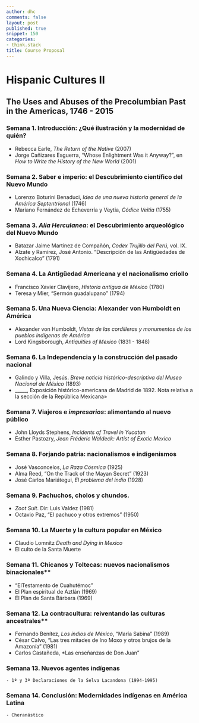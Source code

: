 ```yaml
---
author: dhc
comments: false
layout: post
published: true
snippet: 150
categories:
- think.stack
title: Course Proposal 
---
```

# Hispanic Cultures II
## The Uses and Abuses of the Precolumbian Past in the Americas, 1746 - 2015

### Semana 1. Introducción: ¿Qué ilustración y la modernidad de quién?

- Rebecca Earle, *The Return of the Native* (2007)
- Jorge Cañizares Esguerra, “Whose Enlightment Was it Anyway?”, en *How to Write the History of the New World* (2001) 

### Semana 2. Saber e imperio: el Descubrimiento científico del Nuevo Mundo

- Lorenzo Boturini Benaduci, *Idea de una nueva historia general de la América Septentrional* (1746)
- Mariano Fernández de Echeverría y Veytia, *Códice Veitia* (1755)
    
### Semana 3. *Alia Herculanea*: el Descubrimiento arqueológico del Nuevo Mundo
- Batazar Jaime Martínez de Compañón, *Codex Trujillo del Perú*, vol. IX.  
- Alzate y Ramírez, José Antonio. “Descripción de las Antigüedades de Xochicalco” (1791)
    
### Semana 4. La Antigüedad Americana y el nacionalismo criollo
- Francisco Xavier Clavijero, *Historia antigua de México* (1780)
- Teresa y Mier, “Sermón guadalupano” (1794)
    
### Semana 5. Una Nueva Ciencia: Alexander von Humboldt en América
-  Alexander von Humboldt, *Vistas de las cordilleras y monumentos de los pueblos indígenas de América*
-  Lord Kingsborough, *Antiquities of Mexico* (1831 - 1848)
    
### Semana 6. La Independencia y la construcción del pasado nacional
- Galindo y Villa, Jesús. *Breve noticia histórico-descriptiva del Museo Nacional de México* (1893)
- _____, Exposición histórico-americana de Madrid de 1892. Nota relativa a la sección de la República Mexicana»

### Semana 7. Viajeros e *impresarios*: alimentando al nuevo público
- John Lloyds Stephens, *Incidents of Travel in Yucatan* 
- Esther Pastozry, *Jean Fréderic Waldeck: Artist of Exotic Mexico* 

### Semana 8. Forjando patria: nacionalismos e indigenismos 
- José Vasconcelos, *La Raza Cósmica* (1925)
- Alma Reed, “On the Track of the Mayan Secret” (1923)
- José Carlos Mariátegui, *El problema del indio* (1928)


### Semana 9. Pachuchos, cholos y chundos.
- *Zoot Suit*. Dir: Luis Valdez (1981)
- Octavio Paz, “El pachuco y otros extremos” (1950)

### Semana 10. La Muerte y la cultura popular en México
- Claudio Lomnitz *Death and Dying in Mexico*
- El culto de la Santa Muerte
    
### Semana 11. Chicanos y Toltecas: nuevos nacionalismos binacionales**
- “ElTestamento de Cuahutémoc” 
- El Plan espiritual de Aztlán (1969)
- El Plan de Santa Bárbara (1969)

### Semana 12. La contracultura: reiventando las culturas ancestrales**
- Fernando Benítez, *Los indios de México*, “María Sabina” (1989)
- César Calvo, “Las tres mitades de Ino Moxo y otros brujos de la Amazonía” (1981)
- Carlos Castañeda, *Las enseñanzas de Don Juan”

### Semana 13. Nuevos agentes indígenas
    - 1ª y 3ª Declaraciones de la Selva Lacandona (1994-1995)
    
### Semana 14. Conclusión: Modernidades indígenas en América Latina
    - Cheranástico
